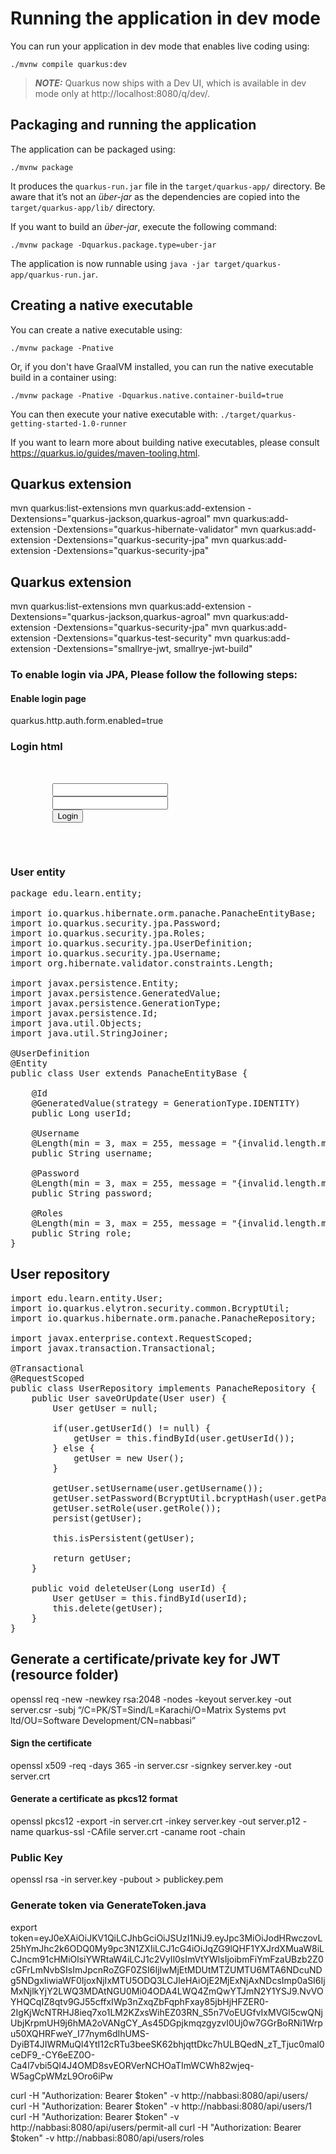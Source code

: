# Running the application in dev mode

You can run your application in dev mode that enables live coding using:
```shell script
./mvnw compile quarkus:dev
```

> **_NOTE:_**  Quarkus now ships with a Dev UI, which is available in dev mode only at http://localhost:8080/q/dev/.

## Packaging and running the application

The application can be packaged using:
```shell script
./mvnw package
```
It produces the `quarkus-run.jar` file in the `target/quarkus-app/` directory.
Be aware that it’s not an _über-jar_ as the dependencies are copied into the `target/quarkus-app/lib/` directory.

If you want to build an _über-jar_, execute the following command:
```shell script
./mvnw package -Dquarkus.package.type=uber-jar
```

The application is now runnable using `java -jar target/quarkus-app/quarkus-run.jar`.

## Creating a native executable

You can create a native executable using:
```shell script
./mvnw package -Pnative
```

Or, if you don't have GraalVM installed, you can run the native executable build in a container using:
```shell script
./mvnw package -Pnative -Dquarkus.native.container-build=true
```

You can then execute your native executable with: `./target/quarkus-getting-started-1.0-runner`

If you want to learn more about building native executables, please consult https://quarkus.io/guides/maven-tooling.html.

## Quarkus extension
mvn quarkus:list-extensions
mvn quarkus:add-extension -Dextensions="quarkus-jackson,quarkus-agroal"
mvn quarkus:add-extension -Dextensions="quarkus-hibernate-validator"
mvn quarkus:add-extension -Dextensions="quarkus-security-jpa"
mvn quarkus:add-extension -Dextensions="quarkus-security-jpa"

## Quarkus extension
mvn quarkus:list-extensions
mvn quarkus:add-extension -Dextensions="quarkus-jackson,quarkus-agroal"
mvn quarkus:add-extension -Dextensions="quarkus-security-jpa"
mvn quarkus:add-extension -Dextensions="quarkus-test-security"
mvn quarkus:add-extension -Dextensions="smallrye-jwt, smallrye-jwt-build"

### To enable login via JPA, Please follow the following steps:
#### Enable login page
quarkus.http.auth.form.enabled=true
### Login html
<pre>
    <form method="post" action="j_security_check">
        <input type="text" name="j_username" required>
        <input type="password" name="j_password" required>
        <input type="submit" value="Login">
    </form>
</pre>
### User entity
<pre>
package edu.learn.entity;

import io.quarkus.hibernate.orm.panache.PanacheEntityBase;
import io.quarkus.security.jpa.Password;
import io.quarkus.security.jpa.Roles;
import io.quarkus.security.jpa.UserDefinition;
import io.quarkus.security.jpa.Username;
import org.hibernate.validator.constraints.Length;

import javax.persistence.Entity;
import javax.persistence.GeneratedValue;
import javax.persistence.GenerationType;
import javax.persistence.Id;
import java.util.Objects;
import java.util.StringJoiner;

@UserDefinition
@Entity
public class User extends PanacheEntityBase {

    @Id
    @GeneratedValue(strategy = GenerationType.IDENTITY)
    public Long userId;

    @Username
    @Length(min = 3, max = 255, message = "{invalid.length.message}")
    public String username;

    @Password
    @Length(min = 3, max = 255, message = "{invalid.length.message}")
    public String password;

    @Roles
    @Length(min = 3, max = 255, message = "{invalid.length.message}")
    public String role;
}
</pre>
## User repository
<pre>
import edu.learn.entity.User;
import io.quarkus.elytron.security.common.BcryptUtil;
import io.quarkus.hibernate.orm.panache.PanacheRepository;

import javax.enterprise.context.RequestScoped;
import javax.transaction.Transactional;

@Transactional
@RequestScoped
public class UserRepository implements PanacheRepository<User> {
    public User saveOrUpdate(User user) {
        User getUser = null;

        if(user.getUserId() != null) {
            getUser = this.findById(user.getUserId());
        } else {
            getUser = new User();
        }

        getUser.setUsername(user.getUsername());
        getUser.setPassword(BcryptUtil.bcryptHash(user.getPassword()));
        getUser.setRole(user.getRole());
        persist(getUser);

        this.isPersistent(getUser);

        return getUser;
    }

    public void deleteUser(Long userId) {
        User getUser = this.findById(userId);
        this.delete(getUser);
    }
}
</pre>

## Generate a certificate/private key for JWT (resource folder)
openssl req -new -newkey rsa:2048 -nodes -keyout server.key -out server.csr  -subj “/C=PK/ST=Sind/L=Karachi/O=Matrix Systems pvt ltd/OU=Software Development/CN=nabbasi”
#### Sign the certificate
openssl x509 -req -days 365 -in server.csr -signkey server.key -out server.crt
#### Generate a certificate as pkcs12 format
openssl pkcs12 -export -in server.crt -inkey server.key -out server.p12 -name quarkus-ssl -CAfile server.crt -caname root -chain
### Public Key
openssl rsa -in server.key -pubout > publickey.pem

### Generate token via GenerateToken.java
export token=eyJ0eXAiOiJKV1QiLCJhbGciOiJSUzI1NiJ9.eyJpc3MiOiJodHRwczovL25hYmJhc2k6ODQ0My9pc3N1ZXIiLCJ1cG4iOiJqZG9lQHF1YXJrdXMuaW8iLCJncm91cHMiOlsiYWRtaW4iLCJ1c2VyIl0sImVtYWlsIjoibmFiYmFzaUBzb2Z0cGFrLmNvbSIsImJpcnRoZGF0ZSI6IjIwMjEtMDUtMTZUMTU6MTA6NDcuNDg5NDgxIiwiaWF0IjoxNjIxMTU5ODQ3LCJleHAiOjE2MjExNjAxNDcsImp0aSI6IjMxNjlkYjY2LWQ3MDAtNGU0Mi04ODA4LWQ4ZmQwYTJmN2Y1YSJ9.NvVOYHQCqIZ8qtv9GJ55cffxIWp3nZxqZbFqphFxay85jbHjHFZER0-2IgKjWcNTRHJ8ieq7xo1LM2KZxsWihEZ03RN_S5n7VoEUGfvIxMVGl5cwQNjUbjKrpmUH9j6hMA2oVANgCY_As45DGpjkmqzgyzvI0Uj0w7GGrBoRNi1Wrpu50XQHRFweY_I77nym6dIhUMS-DyiBT4JIWRMuQl4YtI12cRTu3beeSK62bhjqttDkc7hULBQedN_zT_Tjuc0mal0ceDF9_-CY6eEZ0O-Ca4l7vbi5QI4J4OMD8svEORVerNCHOaTImWCWh82wjeq-W5agCpWMzL9Oro6iPw

curl -H "Authorization: Bearer $token" -v http://nabbasi:8080/api/users/
curl -H "Authorization: Bearer $token" -v http://nabbasi:8080/api/users/1
curl -H "Authorization: Bearer $token" -v http://nabbasi:8080/api/users/permit-all
curl -H "Authorization: Bearer $token" -v http://nabbasi:8080/api/users/roles

